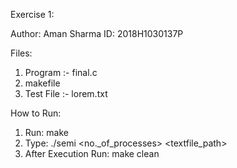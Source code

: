 Exercise 1:

Author: Aman Sharma
ID: 2018H1030137P

Files:
1. Program :- final.c 
2. makefile
3. Test File :- lorem.txt

How to Run:

1. Run: make 
2. Type: ./semi <no._of_processes> <textfile_path>
3. After Execution Run: make clean

